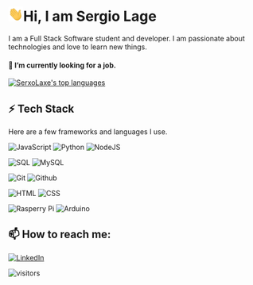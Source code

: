 <!--
### Hi there 👋

**SerxoLaxe/SerxoLaxe** is a ✨ _special_ ✨ repository because its `README.md` (this file) appears on your GitHub profile.

Here are some ideas to get you started:

- 🔭 I’m currently working on ...
- 🌱 I’m currently learning ...
- 👯 I’m looking to collaborate on ...
- 🤔 I’m looking for help with ...
- 💬 Ask me about ...
- 📫 How to reach me: ...
- 😄 Pronouns: ...
- ⚡ Fun fact: ...
-->


# <img src="https://raw.githubusercontent.com/ABSphreak/ABSphreak/master/gifs/Hi.gif" width="30px" alt="">Hi, I am Sergio Lage 

I am a Full Stack Software student and developer. I am passionate about technologies and love to learn new things.


#### 🔭 I’m currently looking for a job.

[![SerxoLaxe's top languages](https://github-readme-stats.vercel.app/api/top-langs/?username=SerxoLaxe&theme=dark)](https://github.com/SerxoLaxe)


## ⚡ Tech Stack

Here are a few frameworks and languages I use.

![JavaScript](https://img.shields.io/badge/JavaScript-F7DF1E?style=for-the-badge&logo=javascript&logoColor=black) ![Python](https://img.shields.io/badge/Python-000?style=for-the-badge&logo=python) ![NodeJS](https://img.shields.io/badge/Node.js-43853D?style=for-the-badge&logo=node.js&logoColor=white) 

![SQL](https://img.shields.io/badge/SQL-000?style=for-the-badge&logo=MySQL&logoColor=4479A1)
![MySQL](https://img.shields.io/badge/MySQL-00000F?style=for-the-badge&logo=mysql&logoColor=white)

![Git](https://img.shields.io/badge/git-F05033.svg?&style=for-the-badge&logo=git&logoColor=white)  ![Github](https://img.shields.io/badge/github-121011.svg?&style=for-the-badge&logo=github&logoColor=white)

![HTML](https://img.shields.io/badge/HTML5-E34F26?style=for-the-badge&logo=html5&logoColor=white) ![CSS](https://img.shields.io/badge/CSS-239120?&style=for-the-badge&logo=css3&logoColor=white)

![Rasperry Pi](https://img.shields.io/badge/Raspberry%20Pi-C51A4A?style=for-the-badge&logo=Raspberry-Pi) ![Arduino](https://img.shields.io/badge/Arduino-00979D?style=for-the-badge&logo=Arduino&logoColor=white)


## 📫 How to reach me:

[![LinkedIn](https://img.shields.io/badge/LinkedIn-0077B5?style=for-the-badge&logo=linkedin&logoColor=white)](https://in.linkedin.com/in/sergio-lage-48b5701a4) 

![visitors](https://visitor-badge.glitch.me/badge?page_id=SerxoLaxe/SerxoLaxe)
